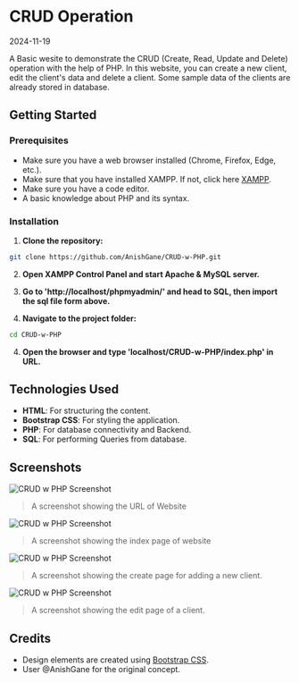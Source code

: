 CRUD Operation
=====================
2024-11-19

A Basic wesite to demonstrate the CRUD (Create, Read, Update and Delete) operation with the help of PHP. In this website, you can create a new client, edit the client's data and delete a client. Some sample data of the clients are already stored in database.

## Getting Started

### Prerequisites
 - Make sure you have a web browser installed (Chrome, Firefox, Edge, etc.).
 - Make sure that you have installed XAMPP. If not, click here [XAMPP](https://www.apachefriends.org/download.html).
 - Make sure you have a code editor.
 - A basic knowledge about PHP and its syntax.

### Installation

 1. **Clone the repository:**
   ```bash
   git clone https://github.com/AnishGane/CRUD-w-PHP.git
   ```

 2. **Open XAMPP Control Panel and start Apache & MySQL server.**
 
 3. **Go to 'http://localhost/phpmyadmin/' and head to SQL, then import the sql file form above.** 

 4. **Navigate to the project folder:**
   ```bash
   cd CRUD-w-PHP
   ```

 4. **Open the browser and type 'localhost/CRUD-w-PHP/index.php' in URL.**

## Technologies Used
- **HTML**: For structuring the content.
- **Bootstrap CSS**: For styling the application.
- **PHP**: For database connectivity and Backend.
- **SQL**: For performing Queries from database.

## Screenshots
  ![CRUD w PHP Screenshot](https://github.com/user-attachments/assets/47228d22-07d6-4639-a33e-e10a138fda44)
  > A screenshot showing the URL of Website
  
  ![CRUD w PHP Screenshot](https://github.com/user-attachments/assets/33efd086-259c-4c40-bf10-38f596e12b73)
  > A screenshot showing the index page of website

  ![CRUD w PHP Screenshot](https://github.com/user-attachments/assets/06b4d324-f249-4c92-bd36-471b315c0478)
  > A screenshot showing the create page for adding a new client.
  
  ![CRUD w PHP Screenshot](https://github.com/user-attachments/assets/8947e1a5-6f43-41e3-9ce9-1aae3c4368d4)
  > A screenshot showing the edit page of a client.

## Credits
- Design elements are created using [Bootstrap CSS](https://getbootstrap.com/docs/5.0/getting-started/introduction/).   
- User @AnishGane for the original concept.
